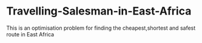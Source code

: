 # Travelling-Salesman-in-East-Africa
This is an optimisation problem for finding the cheapest,shortest and safest route in East Africa
